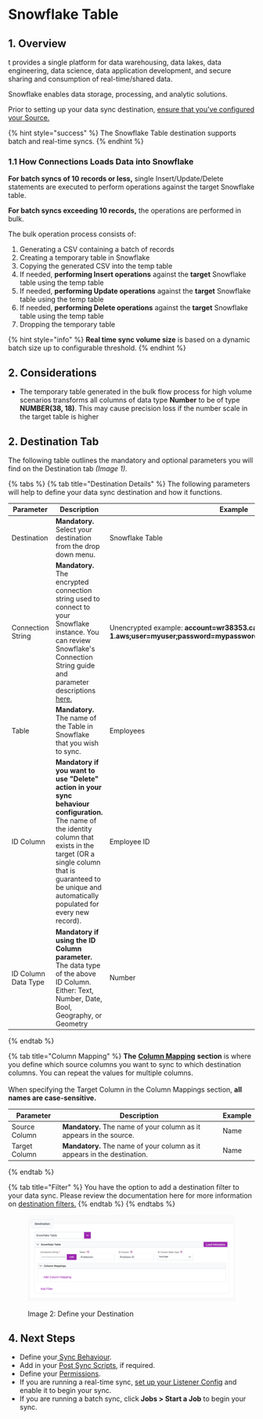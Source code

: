 # Snowflake Table

## 1. Overview

t provides a single platform for data warehousing, data lakes, data engineering, data science, data application development, and secure sharing and consumption of real-time/shared data.

Snowflake enables data storage, processing, and analytic solutions.

Prior to setting up your data sync destination, [ensure that you've configured your Source.](../supported-data-sync-sources/)

{% hint style="success" %}
The Snowflake Table destination supports batch and real-time syncs.
{% endhint %}

### 1.1 How Connections Loads Data into Snowflake

**For batch syncs of 10 records or less,** single Insert/Update/Delete statements are executed to perform operations against the target Snowflake table.

**For batch syncs exceeding 10 records,** the operations are performed in bulk.

The bulk operation process consists of:

1. Generating a CSV containing a batch of records
2. Creating a temporary table in Snowflake
3. Copying the generated CSV into the temp table&#x20;
4. If needed, **performing Insert operations** against the **target** Snowflake table using the temp table
5. If needed, **performing Update operations** against the **target** Snowflake table using the temp table
6. If needed, **performing Delete operations** against the **target** Snowflake table using the temp table
7. Dropping the temporary table

{% hint style="info" %}
**Real time sync volume size** is based on a dynamic batch size up to configurable threshold.
{% endhint %}

## 2. Considerations

* The temporary table generated in the bulk flow process for high volume scenarios transforms all columns of data type **Number** to be of type **NUMBER(38, 18)**. This may cause precision loss if the number scale in the target table is higher

## 2. Destination Tab

The following table outlines the mandatory and optional parameters you will find on the Destination tab _(Image 1)._

{% tabs %}
{% tab title="Destination Details" %}
The following parameters will help to define your data sync destination and how it functions.

<table><thead><tr><th>Parameter</th><th width="289.66666666666663">Description</th><th>Example</th></tr></thead><tbody><tr><td>Destination</td><td><strong>Mandatory.</strong> Select your destination from the drop down menu.</td><td>Snowflake Table</td></tr><tr><td>Connection String</td><td><strong>Mandatory.</strong> The encrypted connection string used to connect to your Snowflake instance. You can review Snowflake's Connection String guide and parameter descriptions <a href="https://github.com/snowflakedb/snowflake-connector-net#create-a-connection">here.</a></td><td>Unencrypted example: <strong>account=wr38353.ca-central-1.aws;user=myuser;password=mypassword;db=CINCHY;schema=PUBLIC</strong></td></tr><tr><td>Table</td><td><strong>Mandatory.</strong> The name of the Table in Snowflake that you wish to sync.</td><td>Employees</td></tr><tr><td>ID Column</td><td><strong>Mandatory if you want to use "Delete" action in your sync behaviour configuration.</strong> The name of the identity column that exists in the target (OR a single column that is guaranteed to be unique and automatically populated for every new record).</td><td>Employee ID</td></tr><tr><td>ID Column Data Type</td><td><strong>Mandatory if using the ID Column parameter.</strong> The data type of the above ID Column.<br>Either: Text, Number, Date, Bool, Geography, or Geometry</td><td>Number</td></tr></tbody></table>
{% endtab %}

{% tab title="Column Mapping" %}
**The** [**Column Mapping**](../building-data-syncs/columns-and-mappings/#3.-column-mappings) **section** is where you define which source columns you want to sync to which destination columns. You can repeat the values for multiple columns.\
\
When specifying the Target Column in the Column Mappings section, **all names are case-sensitive.**

| Parameter     | Description                                                              | Example |
| ------------- | ------------------------------------------------------------------------ | ------- |
| Source Column | **Mandatory.** The name of your column as it appears in the source.      | Name    |
| Target Column | **Mandatory.** The name of your column as it appears in the destination. | Name    |
{% endtab %}

{% tab title="Filter" %}
You have the option to add a destination filter to your data sync. Please review the documentation here for more information on [destination filters.](../building-data-syncs/advanced-settings/filters.md#target-filters)
{% endtab %}
{% endtabs %}

<figure><img src="../../.gitbook/assets/image (584).png" alt=""><figcaption><p>Image 2: Define your Destination</p></figcaption></figure>

## 4. Next Steps

* Define your[ Sync Behaviour](../building-data-syncs/sync-behaviour.md).
* Add in your [Post Sync Scripts](../building-data-syncs/advanced-settings/post-sync-scripts.md), if required.
* Define your [Permissions](../building-data-syncs/#2.-create-a-data-sync-configuration).
* If you are running a real-time sync, [set up your Listener Config](../supported-real-time-sync-stream-sources/) and enable it to begin your sync.
* If you are running a batch sync, click **Jobs > Start a Job** to begin your sync.
